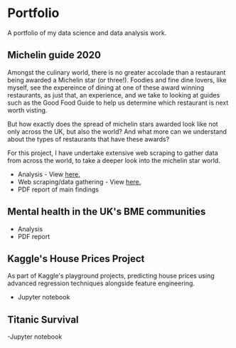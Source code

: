 # Portfolio
A portfolio of my data science and data analysis work.

## Michelin guide 2020
Amongst the culinary world, there is no greater accolade than a restaurant being awarded a Michelin star (or three!). Foodies and fine dine lovers, like myself, see the expereince of dining at one of these award winning restaurants, as just that, an experience, and we take to looking at guides such as the Good Food Guide to help us determine which restaurant is next worth visting.

But how exactly does the spread of michelin stars awarded look like not only across the UK, but also the world? And what more can we understand about the types of restaurants that have these awards?

For this project, I have undertake extensive web scraping to gather data from across the world, to take a deeper look into the michelin star world.

- Analysis - View <a href="https://nbviewer.jupyter.org/github/VajihaHameed/Portfolio/blob/master/Michelin-Guide-2020/Michelin%20star%20restaurants%202020.ipynb">here.</a>
- Web scraping/data gathering - View <a href="https://nbviewer.jupyter.org/github/VajihaHameed/Portfolio/blob/master/Michelin-Guide-2020/Michelin%202020%20-%20Webscraping%20and%20data%20gathering.ipynb">here.</a>
- PDF report of main findings

## Mental health in the UK's BME communities

- Analysis
- PDF report

## Kaggle's House Prices Project
As part of Kaggle's playground projects, predicting house prices using advanced regression techniques alongside feature engineering.

- Jupyter notebook

## Titanic Survival

-Jupyter notebook
